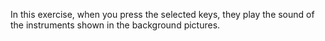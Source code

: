 In this exercise, when you press the selected keys, they play the sound of the instruments
shown in the background pictures.